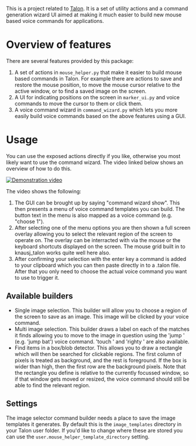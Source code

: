 This is a project related to [Talon](https://talonvoice.com/). It is a set of utility actions and a command generation wizard UI aimed at making it much easier to build new mouse based voice commands for applications.

# Overview of features

There are several features provided by this package:

1. A set of actions in `mouse_helper.py` that make it easier to build mouse based commands in Talon. For example there are actions to save and restore the mouse position, to move the mouse cursor relative to the active window, or to find a saved image on the screen.
2. A UI for indicating positions on the screen in `marker_ui.py` and voice commands to move the cursor to them or click them.
3. A voice command wizard in `command_wizard.py` which lets you more easily build voice commands based on the above features using a GUI.

# Usage

You can use the exposed actions directly if you like, otherwise you most likely want to use the command wizard. The video linked below shows an overview of how to do this.

[![Demonstration video](docs/video-demo-thumb.png)](https://talon-ui-helper.s3.ap-southeast-2.amazonaws.com/talon-ui-helper-demo.webm)

The video shows the following:

1. The GUI can be brought up by saying "command wizard show". This then presents a menu of voice command templates you can build. The button text in the menu is also mapped as a voice command (e.g. "choose 1").
2. After selecting one of the menu options you are then shown a full screen overlay allowing you to select the relevant region of the screen to operate on. The overlay can be interracted with via the mouse or the keyboard shortcuts displayed on the screen. The mouse grid built in to knausj\_talon works quite well here also.
3. After confirming your selection with the enter key a command is added to your clipboard which you can then paste directly in to a .talon file. After that you only need to choose the actual voice command you want to use to trigger it.

## Available builders

* Single image selection. This builder will allow you to choose a region of the screen to save as an image. This image will be clicked by your voice command.
* Multi image selection. This builder draws a label on each of the matches it finds allowing you to move to the image in question using the 'jump <label>' (e.g. 'jump bat') voice command. 'touch <label>' and 'righty <label>' are also available.
* Find items in a box/blob detector. This allows you to draw a rectangle which will then be searched for clickable regions. The first column of pixels is treated as background, and the rest is foreground. If the box is wider than high, then the first row are the background pixels. Note that the rectangle you define is relative to the currently focussed window, so if that window gets moved or resized, the voice command should still be able to find the relevant region.

## Settings

The image selector command builder needs a place to save the image templates it generates. By default this is the `image_templates` directory in your Talon user folder. If you'd like to change where these are stored you can use the `user.mouse_helper_template_directory` setting.
